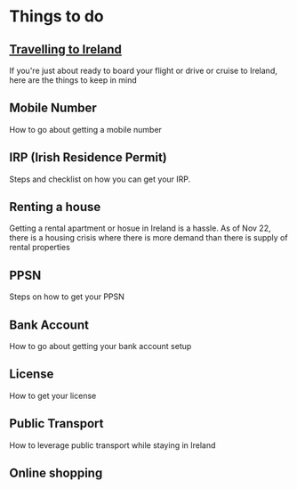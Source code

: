 # Things to do

## [Travelling to Ireland](https://github.com/arvindrao0000/irelandrelocationguide/blob/147853afd016f706673f786f778d08d5112ae26f/Travelling%20to%20Ireland)
If you're just about ready to board your flight or drive or cruise to Ireland, here are the things to keep in mind

## Mobile Number
How to go about getting a mobile number

## IRP (Irish Residence Permit)
Steps and checklist on how you can get your IRP.

## Renting a house
Getting a rental apartment or hosue in Ireland is a hassle. As of Nov 22, there is a housing crisis where there is more demand than there is supply of rental properties

## PPSN
Steps on how to get your PPSN

## Bank Account
How to go about getting your bank account setup

## License
How to get your license

## Public Transport
How to leverage public transport while staying in Ireland

## Online shopping

